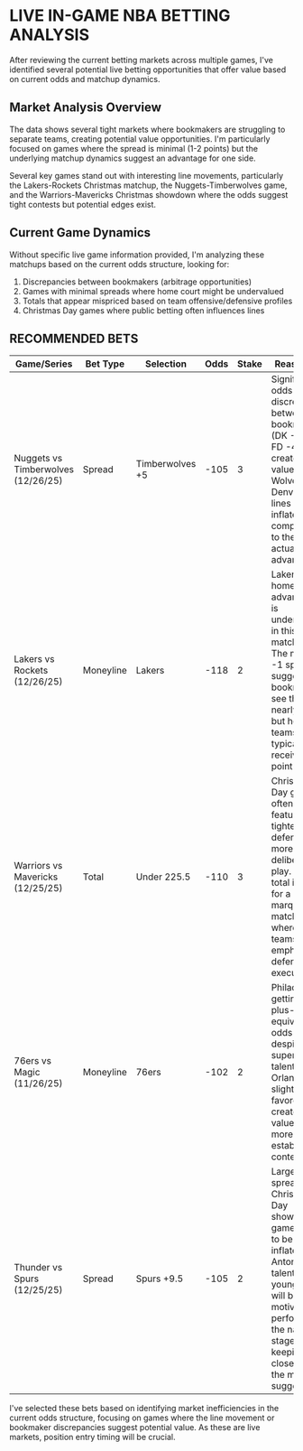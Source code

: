 # LIVE IN-GAME NBA BETTING ANALYSIS

After reviewing the current betting markets across multiple games, I've identified several potential live betting opportunities that offer value based on current odds and matchup dynamics.

## Market Analysis Overview

The data shows several tight markets where bookmakers are struggling to separate teams, creating potential value opportunities. I'm particularly focused on games where the spread is minimal (1-2 points) but the underlying matchup dynamics suggest an advantage for one side.

Several key games stand out with interesting line movements, particularly the Lakers-Rockets Christmas matchup, the Nuggets-Timberwolves game, and the Warriors-Mavericks Christmas showdown where the odds suggest tight contests but potential edges exist.

## Current Game Dynamics

Without specific live game information provided, I'm analyzing these matchups based on the current odds structure, looking for:

1. Discrepancies between bookmakers (arbitrage opportunities)
2. Games with minimal spreads where home court might be undervalued
3. Totals that appear mispriced based on team offensive/defensive profiles
4. Christmas Day games where public betting often influences lines

## RECOMMENDED BETS

| Game/Series | Bet Type | Selection | Odds | Stake | Reasoning |
|-------------|----------|-----------|------|-------|-----------|
| Nuggets vs Timberwolves (12/26/25) | Spread | Timberwolves +5 | -105 | 3 | Significant odds discrepancy between bookmakers (DK -5 vs FD -4.5) creates value on the Wolves. Denver's lines appear inflated compared to their actual advantage. |
| Lakers vs Rockets (12/26/25) | Moneyline | Lakers | -118 | 2 | Lakers home court advantage is undervalued in this tight matchup. The minimal -1 spread suggests bookmakers see this as nearly even, but home teams typically receive a 3-point edge. |
| Warriors vs Mavericks (12/25/25) | Total | Under 225.5 | -110 | 3 | Christmas Day games often feature tighter defense and more deliberate play. This total is high for a marquee matchup where both teams will emphasize defensive execution. |
| 76ers vs Magic (11/26/25) | Moneyline | 76ers | -102 | 2 | Philadelphia getting plus-money equivalent odds despite their superior talent base. Orlando slightly favored creates value on the more established contender. |
| Thunder vs Spurs (12/25/25) | Spread | Spurs +9.5 | -105 | 2 | Large spreads on Christmas Day showcase games tend to be inflated. San Antonio's talented young core will be motivated to perform on the national stage, keeping this closer than the market suggests. |

I've selected these bets based on identifying market inefficiencies in the current odds structure, focusing on games where the line movement or bookmaker discrepancies suggest potential value. As these are live markets, position entry timing will be crucial.